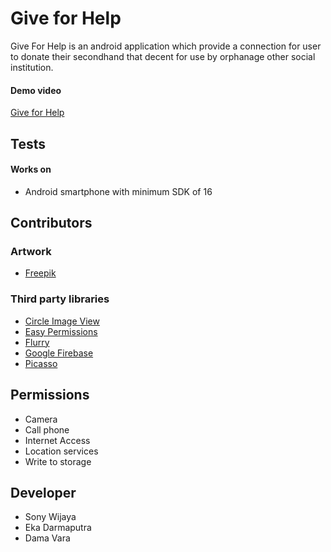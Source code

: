 # Give for Help
Give For Help is an android application which provide a connection for user to donate their secondhand that decent for use by orphanage other social institution.

#### Demo video
[Give for Help](https://www.youtube.com/watch?v=CiMKrMS_NN4)

## Tests
#### Works on
* Android smartphone with minimum SDK of 16

## Contributors
### Artwork
* [Freepik](http://www.freepik.com/)

### Third party libraries
* [Circle Image View](https://github.com/hdodenhof/CircleImageView)
* [Easy Permissions](https://github.com/googlesamples/easypermissions)
* [Flurry](https://github.com/flurry)
* [Google Firebase](https://github.com/firebase/)
* [Picasso](https://github.com/square/picasso)

## Permissions
* Camera
* Call phone
* Internet Access
* Location services
* Write to storage

## Developer
* Sony Wijaya
* Eka Darmaputra
* Dama Vara

